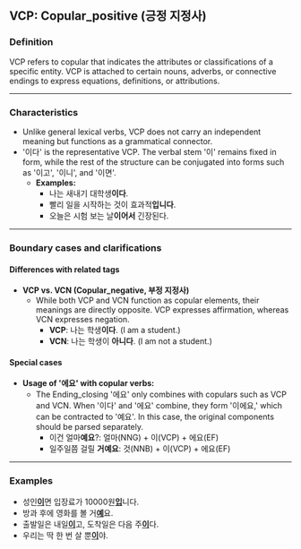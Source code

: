 ## VCP: Copular_positive (긍정 지정사)

### Definition
VCP refers to copular that indicates the attributes or classifications of a specific entity. VCP is attached to certain nouns, adverbs, or connective endings to express equations, definitions, or attributions.

---

### Characteristics
- Unlike general lexical verbs, VCP does not carry an independent meaning but functions as a grammatical connector.
- '이다' is the representative VCP. The verbal stem '이' remains fixed in form, while the rest of the structure can be conjugated into forms such as '이고', '이니', and '이면'.
    - **Examples:**
        - 나는 새내기 대학생**이다**.
        - 빨리 일을 시작하는 것이 효과적**입니다**.
        - 오늘은 시험 보는 날**이어서** 긴장된다.

---

### Boundary cases and clarifications
#### Differences with related tags
  
- **VCP vs. VCN (Copular_negative, 부정 지정사)**  
  - While both VCP and VCN function as copular elements, their meanings are directly opposite. VCP expresses affirmation, whereas VCN expresses negation.
    - **VCP**: 나는 학생**이다**. (I am a student.)
    - **VCN**: 나는 학생이 **아니다**. (I am not a student.)

#### Special cases

- **Usage of '에요' with copular verbs:**
  - The Ending_closing '에요' only combines with copulars such as VCP and VCN. When '이다' and '에요' combine, they form '이에요,' which can be contracted to '예요'. In this case, the original components should be parsed separately.
    - 이건 얼마**예요**?: 얼마(NNG) + 이(VCP) + 에요(EF)
    - 일주일쯤 걸릴 **거예요**: 것(NNB) + 이(VCP) + 에요(EF)

---

### Examples
- 성인<ins>**이**</ins>면 입장료가 10000원<ins>**입**</ins>니다.
- 방과 후에 영화를 볼 거<ins>**예**</ins>요.
- 출발일은 내일<ins>**이**</ins>고, 도착일은 다음 주<ins>**이**</ins>다.
- 우리는 딱 한 번 살 뿐<ins>**이**</ins>야.